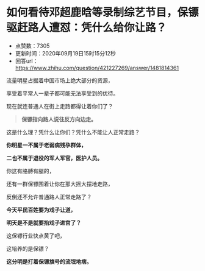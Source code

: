 # 如何看待邓超鹿晗等录制综艺节目，保镖驱赶路人遭怼：凭什么给你让路？
- 点赞数：7305
- 更新时间：2020年09月19日15时15分12秒
- 回答url：https://www.zhihu.com/question/421227269/answer/1481814361
<body>
 <p data-pid="faH_5skk">流量明星占据着中国市场上绝大部分的资源，</p>
 <p data-pid="sKARKjAo">享受着平常人一辈子都可能无法享受到的优待。</p>
 <p data-pid="GzI__lGI">现在就连普通人在街上走路都得让着你们了？</p>
 <blockquote data-pid="tJeCAlSl">
  <b>保镖指向路人说往反方向边走。</b>
 </blockquote>
 <p data-pid="0owum0gv">这是什么理？凭什么让你们？凭什么不能让人正常走路？</p>
 <p data-pid="kOPMW6VU"><b>你明星一不属于老弱病残孕群体，</b></p>
 <p data-pid="iD2LhE2f"><b>二也不属于退役的军人军官，医护人员。</b></p>
 <p data-pid="xYjUcN5T">你这有胳膊有腿的，</p>
 <p data-pid="Gi0XvC2H">还有一群保镖围着让你在那大摇大摆地走路，</p>
 <p data-pid="TWVwO_sZ">反倒还不允许普通路人正常走路了？</p>
 <p data-pid="vQcQUqwq"><b>今天平民百姓要为戏子让道，</b></p>
 <p data-pid="PkPpsX6D"><b>明天是不是就要抬戏子进宫了？</b></p>
 <p data-pid="AaknErYS">这保镖行业快点黄了吧，</p>
 <p data-pid="4thEhdva">这培养的是保镖？</p>
 <p data-pid="WIqT8Ajb"><b>这分明是打着保镖旗号的流氓地痞。</b></p>
</body>